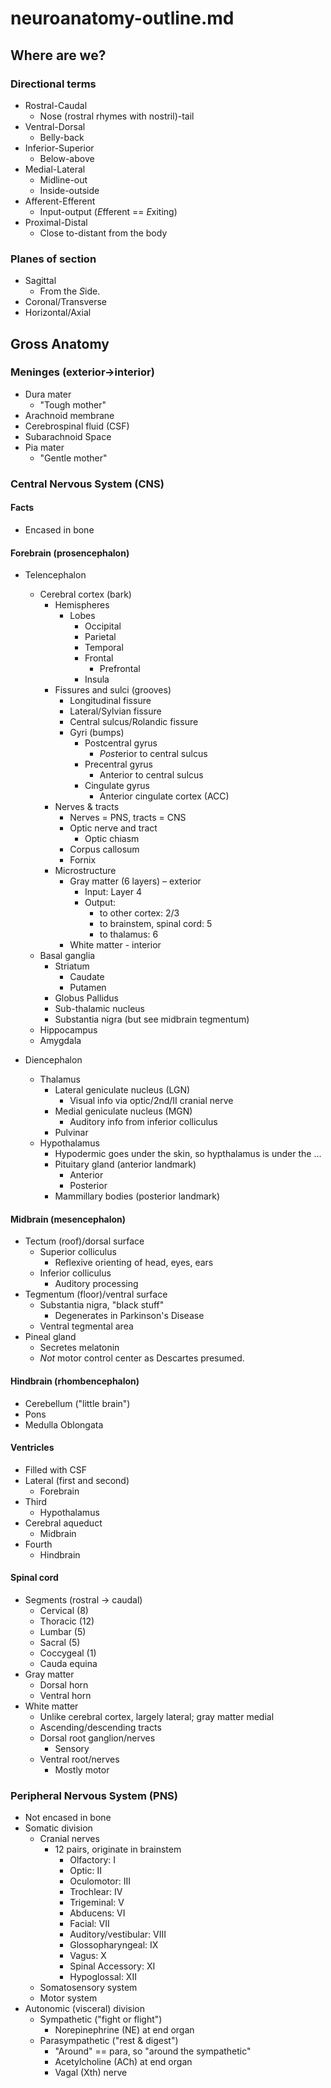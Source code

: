 # neuroanatomy-outline.md

## Where are we?

### Directional terms

- Rostral-Caudal
    + Nose (rostral rhymes with nostril)-tail
- Ventral-Dorsal
    + Belly-back
- Inferior-Superior
    + Below-above
- Medial-Lateral
    + Midline-out
    + Inside-outside
- Afferent-Efferent
    + Input-output (*E*fferent == *E*xiting)
- Proximal-Distal
    + Close to-distant from the body

### Planes of section

- Sagittal
    + From the *S*ide.
- Coronal/Transverse
- Horizontal/Axial

## Gross Anatomy

### Meninges (exterior-\>interior)

- Dura mater
    + "Tough mother"
- Arachnoid membrane
- Cerebrospinal fluid (CSF)
- Subarachnoid Space
- Pia mater
    + "Gentle mother"

### Central Nervous System (CNS)

#### Facts

- Encased in bone

#### Forebrain (prosencephalon)

- Telencephalon
    + Cerebral cortex (bark)
        * Hemispheres
            - Lobes
                - Occipital
                - Parietal
                - Temporal
                - Frontal
                    - Prefrontal
                - Insula
        * Fissures and sulci (grooves)
            - Longitudinal fissure
            - Lateral/Sylvian fissure
            - Central sulcus/Rolandic fissure
            - Gyri (bumps)
                - Postcentral gyrus
                    + *Post*erior to central sulcus
                - Precentral gyrus
                    + Anterior to central sulcus
                - Cingulate gyrus
                    + Anterior cingulate cortex (ACC)
        * Nerves & tracts
            - Nerves = PNS, tracts = CNS
            - Optic nerve and tract
                - Optic chiasm
            - Corpus callosum
            - Fornix
        * Microstructure
            - Gray matter (6 layers) – exterior
                - Input: Layer 4
                - Output:
                    - to other cortex: 2/3
                    - to brainstem, spinal cord: 5
                    - to thalamus: 6                  
            - White matter - interior
    - Basal ganglia
        - Striatum
            - Caudate
            - Putamen
        - Globus Pallidus
        - Sub-thalamic nucleus
        - Substantia nigra (but see midbrain tegmentum)
    - Hippocampus
    - Amygdala

- Diencephalon
    - Thalamus
        - Lateral geniculate nucleus (LGN)
            + Visual info via optic/2nd/II cranial nerve
        - Medial geniculate nucleus (MGN)
            + Auditory info from inferior colliculus
        - Pulvinar
    - Hypothalamus
        + Hypodermic goes under the skin, so hypthalamus is under the ...
        + Pituitary gland (anterior landmark)
            + Anterior
            + Posterior
        + Mammillary bodies (posterior landmark)

#### Midbrain (mesencephalon)

- Tectum (roof)/dorsal surface
    - Superior colliculus
        + Reflexive orienting of head, eyes, ears
    - Inferior colliculus
        + Auditory processing
- Tegmentum (floor)/ventral surface
    - Substantia nigra, "black stuff"
        + Degenerates in Parkinson's Disease
    - Ventral tegmental area
- Pineal gland
    + Secretes melatonin
    + *Not* motor control center as Descartes presumed.

#### Hindbrain (rhombencephalon)

- Cerebellum ("little brain")
- Pons
- Medulla Oblongata 

#### Ventricles

- Filled with CSF
- Lateral (first and second)
    - Forebrain
- Third
    - Hypothalamus
- Cerebral aqueduct
    - Midbrain
- Fourth
    - Hindbrain

#### Spinal cord

- Segments (rostral -\> caudal)
    - Cervical (8)
    - Thoracic (12)
    - Lumbar (5)
    - Sacral (5)
    - Coccygeal (1)
    - Cauda equina
- Gray matter
    - Dorsal horn
    - Ventral horn
- White matter
    - Unlike cerebral cortex, largely lateral; gray matter medial
    - Ascending/descending tracts
    - Dorsal root ganglion/nerves
        - Sensory
    - Ventral root/nerves
        - Mostly motor

### Peripheral Nervous System (PNS)

- Not encased in bone
- Somatic division
    - Cranial nerves
        - 12 pairs, originate in brainstem
            - Olfactory: I
            - Optic: II
            - Oculomotor: III
            - Trochlear: IV
            - Trigeminal: V
            - Abducens: VI
            - Facial: VII
            - Auditory/vestibular: VIII
            - Glossopharyngeal: IX
            - Vagus: X
            - Spinal Accessory: XI
            - Hypoglossal: XII
    - Somatosensory system
    - Motor system
- Autonomic (visceral) division
    - Sympathetic ("fight or flight")
        - Norepinephrine (NE) at end organ
    - Parasympathetic ("rest & digest")
        + "Around" == para, so "around the sympathetic"
        + Acetylcholine (ACh) at end organ
        + Vagal (Xth) nerve